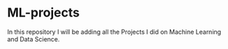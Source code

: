 # ML-projects
In this repository I will be adding all the Projects I did on Machine Learning and Data Science.
